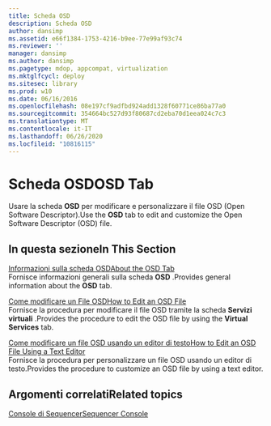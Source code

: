 ```yaml
---
title: Scheda OSD
description: Scheda OSD
author: dansimp
ms.assetid: e66f1384-1753-4216-b9ee-77e99af93c74
ms.reviewer: ''
manager: dansimp
ms.author: dansimp
ms.pagetype: mdop, appcompat, virtualization
ms.mktglfcycl: deploy
ms.sitesec: library
ms.prod: w10
ms.date: 06/16/2016
ms.openlocfilehash: 08e197cf9adfbd924add1328f60771ce86ba77a0
ms.sourcegitcommit: 354664bc527d93f80687cd2eba70d1eea024c7c3
ms.translationtype: MT
ms.contentlocale: it-IT
ms.lasthandoff: 06/26/2020
ms.locfileid: "10816115"
---
```

# <span data-ttu-id="8f4bb-103">Scheda OSD</span><span class="sxs-lookup"><span data-stu-id="8f4bb-103">OSD Tab</span></span>


<span data-ttu-id="8f4bb-104">Usare la scheda **OSD** per modificare e personalizzare il file OSD (Open Software Descriptor).</span><span class="sxs-lookup"><span data-stu-id="8f4bb-104">Use the **OSD** tab to edit and customize the Open Software Descriptor (OSD) file.</span></span>

## <span data-ttu-id="8f4bb-105">In questa sezione</span><span class="sxs-lookup"><span data-stu-id="8f4bb-105">In This Section</span></span>


<a href="" id="about-the-osd-tab"></a>[<span data-ttu-id="8f4bb-106">Informazioni sulla scheda OSD</span><span class="sxs-lookup"><span data-stu-id="8f4bb-106">About the OSD Tab</span></span>](about-the-osd-tab.md)  
<span data-ttu-id="8f4bb-107">Fornisce informazioni generali sulla scheda **OSD** .</span><span class="sxs-lookup"><span data-stu-id="8f4bb-107">Provides general information about the **OSD** tab.</span></span>

<a href="" id="how-to-edit-an-osd-file"></a>[<span data-ttu-id="8f4bb-108">Come modificare un File OSD</span><span class="sxs-lookup"><span data-stu-id="8f4bb-108">How to Edit an OSD File</span></span>](how-to-edit-an-osd-file.md)  
<span data-ttu-id="8f4bb-109">Fornisce la procedura per modificare il file OSD tramite la scheda **Servizi virtuali** .</span><span class="sxs-lookup"><span data-stu-id="8f4bb-109">Provides the procedure to edit the OSD file by using the **Virtual Services** tab.</span></span>

<a href="" id="how-to-edit-an-osd-file-using-a-text-editor"></a>[<span data-ttu-id="8f4bb-110">Come modificare un file OSD usando un editor di testo</span><span class="sxs-lookup"><span data-stu-id="8f4bb-110">How to Edit an OSD File Using a Text Editor</span></span>](how-to-edit-an-osd-file-using-a-text-editor.md)  
<span data-ttu-id="8f4bb-111">Fornisce la procedura per personalizzare un file OSD usando un editor di testo.</span><span class="sxs-lookup"><span data-stu-id="8f4bb-111">Provides the procedure to customize an OSD file by using a text editor.</span></span>

## <span data-ttu-id="8f4bb-112">Argomenti correlati</span><span class="sxs-lookup"><span data-stu-id="8f4bb-112">Related topics</span></span>


[<span data-ttu-id="8f4bb-113">Console di Sequencer</span><span class="sxs-lookup"><span data-stu-id="8f4bb-113">Sequencer Console</span></span>](sequencer-console.md)

 

 





